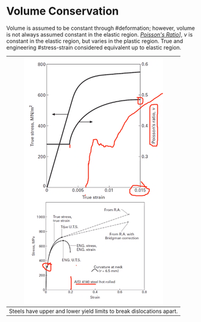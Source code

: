 # Volume Conservation

Volume is assumed to be constant through #deformation; however, volume is not always assumed constant in the elastic region.
*[Poisson's Ratio](../engr-727-001-advanced-mechanics-of-materials/poissons-ratio.md)]*, $\nu$ is constant in the elastic region, but varies in the plastic region.
True and engineering #stress-strain considered equivalent up to elastic region.

| ![](../../../attachments/engr-839-001-mechanical-metallurgy/stress_strain_jog_210913_185442_EST.png) |
|:--:|
| Steels have upper and lower yield limits to break dislocations apart. |